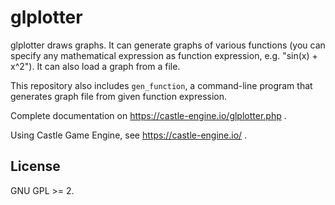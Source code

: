 # glplotter

glplotter draws graphs. It can generate graphs of various functions (you can specify any mathematical expression as function expression, e.g. "sin(x) + x^2"). It can also load a graph from a file.

This repository also includes `gen_function`, a command-line program that generates graph file from given function expression.

Complete documentation on https://castle-engine.io/glplotter.php .

Using Castle Game Engine, see https://castle-engine.io/ .

## License

GNU GPL >= 2.
